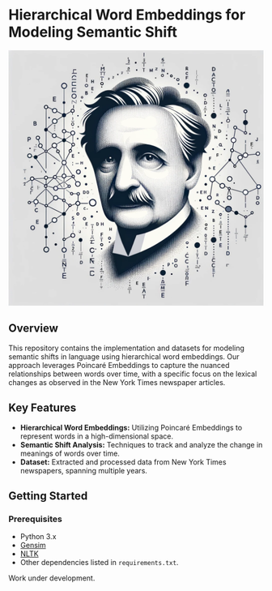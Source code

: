 # Hierarchical Word Embeddings for Modeling Semantic Shift

![Diachronic Word Embeddings](images/diac.png)

## Overview
This repository contains the implementation and datasets for modeling semantic shifts in language using hierarchical word embeddings. Our approach leverages Poincaré Embeddings to capture the nuanced relationships between words over time, with a specific focus on the lexical changes as observed in the New York Times newspaper articles.

## Key Features
- **Hierarchical Word Embeddings:** Utilizing Poincaré Embeddings to represent words in a high-dimensional space.
- **Semantic Shift Analysis:** Techniques to track and analyze the change in meanings of words over time.
- **Dataset:** Extracted and processed data from New York Times newspapers, spanning multiple years.

## Getting Started
### Prerequisites
- Python 3.x
- [Gensim](https://radimrehurek.com/gensim/)
- [NLTK](https://www.nltk.org/)
- Other dependencies listed in `requirements.txt`.

Work under development.


